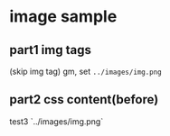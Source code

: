 # image sample

## part1 img tags

(skip img tag)
gm, set `../images/img.png`

## part2 css content(before)

<p class="gm">test3 `../images/img.png` </p>

